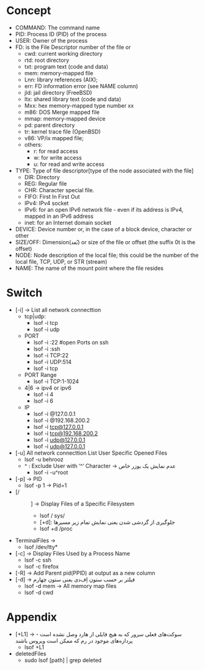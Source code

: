 

# Concept

* COMMAND: The command name
* PID: Process ID (PID) of the process
* USER: Owner of the process
* FD: is the File Descriptor number of the file or
  * cwd: current working directory
  * rtd: root directory
  * txt: program text (code and data)
  * mem: memory-mapped file
  * Lnn: library references (AIX); 
  * err: FD information error (see NAME column)
  * jld: jail directory (FreeBSD)
  * ltx: shared library text (code and data)
  * Mxx: hex memory-mapped type number xx
  * m86: DOS Merge mapped file
  * mmap: memory-mapped device
  * pd: parent directory
  * tr: kernel trace file (OpenBSD)
  * v86: VP/ix mapped file;
  * others:
    * r: for read access
    * w: for write access
    * u: for read and write access
* TYPE: Type of file descriptor[type of the node associated with the file]
  * DIR: Directory
  * REG: Regular file
  * CHR: Character special file.
  * FIFO: First In First Out
  * IPv4: IPv4 socket
  * IPv6: for an open IPv6 network file - even if its address is IPv4, mapped in an IPv6 address
  * inet: for an Internet domain socket
* DEVICE: Device number or, in the case of a block device, character or other
* SIZE/OFF: Dimension(بُعد) or size of the file or offset (the suffix 0t is the offset)
* NODE: Node description of the local file; this could be the number of the local file, TCP, UDP, or STR (stream)
* NAME: The name of the mount point where the file resides


# Switch

* [-i] → List all network connecttion
  * tcp|udp:
    * lsof -i tcp
    * lsof -i udp
  * PORT
    * lsof -i :22 #open Ports on ssh
    * lsof -i :ssh
    * lsof -i TCP:22
    * lsof -i UDP:514
    * lsof -i tcp
  * PORT Range
    * lsof -i TCP:1-1024
  * 4|6 → ipv4 or ipv6
    * lsof -i 4
    * lsof -i 6
  * IP
    * lsof -i @127.0.0.1
    * lsof -i @192.168.200.2
    * lsof -i tcp@127.0.0.1
    * lsof -i tcp@192.168.200.2
    * lsof -i udp@127.0.0.1
    * lsof -i udp@127.0.0.1
* [-u] All network connecttion List User Specific Opened Files
  * lsof -u behrooz
  * ^ : Exclude User with ‘^’ Character → عدم نمایش یک یوزر خاص
     *  lsof -i -u^root 
* [-p] → PID
  * lsof -p 1 → Pid=1
* [/<dir>] → Display Files of a Specific Filesystem
  * lsof / sys/
  * [+d]: جلوگیری از گردشی شدن یعنی نمایش تمام زیر مسیرها
  * lsof +d /proc
* TerminalFiles →
  * lsof /dev/tty* 
* [-c] → Display Files Used by a Process Name
  * lsof -c ssh
  * lsof -c firefox
* [-R] → Add Parent pid(PPID) at output as a new  column
* [-d] → فیلتر بر حسب  ستون اِف‌دی یعنی ستون چهارم
  * lsof -d mem → All memory map files
  * lsof -d cwd



# Appendix

* [+L1] → سوکت‌های فعلی سرور که به هیچ فایلی از هارد وصل نشده است - پردازه‌های موجود در رم که ممکن است ویروس باشند
  * lsof +L1
* deletedFiles
  * sudo lsof [path] | grep deleted

